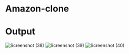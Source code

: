 # Amazon-clone
# Output
![Screenshot (38)](https://github.com/Anishadh02/Amazon-clone/assets/154510777/cb62d431-e70f-467f-b015-15a3284d53f1)
![Screenshot (39)](https://github.com/Anishadh02/Amazon-clone/assets/154510777/0604ec53-d5fb-4db5-8ba5-ec75b75acd5c)
![Screenshot (40)](https://github.com/Anishadh02/Amazon-clone/assets/154510777/172ecec7-41ea-4686-8d75-d4fb4fb9c0c3)
